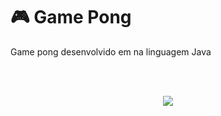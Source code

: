 # 🎮 Game Pong

Game pong desenvolvido em na linguagem Java<p>
  
<br/>

<br/>

<p align="center">
  <img src="https://s9.gifyu.com/images/Peek-2021-09-26-00-09.gif" />
</p>
